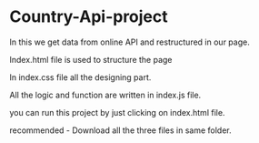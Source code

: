 # Country-Api-project
In this we get data from online API and restructured in our page. 


Index.html file is used to structure the page


In index.css file all the designing part.


All the logic and function are written in index.js file.


you can run this project by just clicking on index.html file.

recommended - Download all the three files in same folder.
